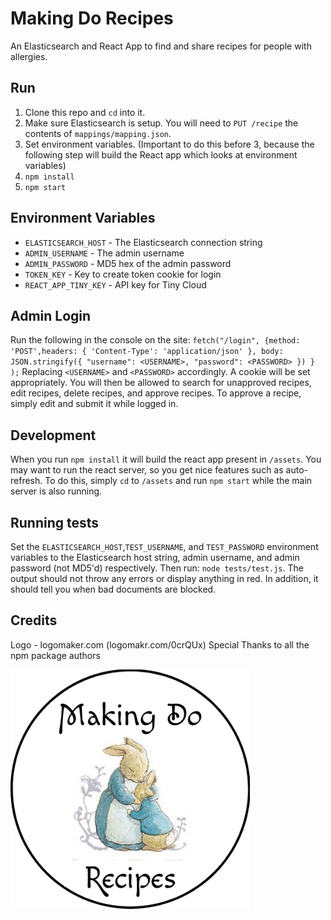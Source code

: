 # Making Do Recipes

An Elasticsearch and React App to find and share recipes for people with allergies.

## Run
1. Clone this repo and `cd` into it.
2. Make sure Elasticsearch is setup. You will need to `PUT /recipe` the contents of `mappings/mapping.json`.
3. Set environment variables. (Important to do this before 3, because the following step will build the React app which looks at environment variables)
4. `npm install`
5. `npm start`

## Environment Variables
* `ELASTICSEARCH_HOST` - The Elasticsearch connection string
* `ADMIN_USERNAME` - The admin username
* `ADMIN_PASSWORD` - MD5 hex of the admin password
* `TOKEN_KEY` - Key to create token cookie for login
* `REACT_APP_TINY_KEY` - API key for Tiny Cloud

## Admin Login
Run the following in the console on the site:
`fetch("/login", {method: 'POST',headers: { 'Content-Type': 'application/json' }, body: JSON.stringify({ "username": <USERNAME>, "password": <PASSWORD> }) } );`
Replacing `<USERNAME>` and `<PASSWORD>` accordingly. A cookie will be set appropriately. You will then be allowed to search for unapproved recipes, edit recipes, delete recipes, and approve recipes. To approve a recipe, simply edit and submit it while logged in.

## Development
When you run `npm install` it will build the react app present in `/assets`. You may want to run the react server, so you get nice features such as auto-refresh. To do this, simply `cd` to `/assets` and run `npm start` while the main server is also running.

## Running tests
Set the `ELASTICSEARCH_HOST`,`TEST_USERNAME`, and `TEST_PASSWORD` environment variables to the Elasticsearch host string, admin username, and admin password (not MD5'd) respectively.
Then run: `node tests/test.js`.
The output should not throw any errors or display anything in red. In addition, it should tell you when bad documents are blocked.

## Credits
Logo - logomaker.com (logomakr.com/0crQUx)
Special Thanks to all the npm package authors

![Making Do Recipes Logo](https://github.com/jamesgrams/makingdorecipes/blob/master/assets/public/logo.png?raw=true)